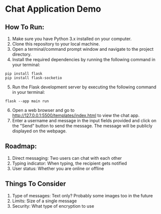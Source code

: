 # Chat Application Demo

## How To Run:

1. Make sure you have Python 3.x installed on your computer.
2. Clone this repository to your local machine.
3. Open a terminal/command prompt window and navigate to the project directory.
4. Install the required dependencies by running the following command in your terminal:
```
pip install flask
pip install flask-socketio
```

5. Run the Flask development server by executing the following command in your terminal:
```
flask --app main run
```

6. Open a web browser and go to http://127.0.0.1:5500/templates/index.html to view the chat app.
7. Enter a username and message in the input fields provided and click on the "Send" button to send the message. The message will be publicly displayed on the webpage.

## Roadmap:

1. Direct messaging: Two users can chat with each other
2. Typing indicator: When typing, the recipient gets notified
3. User status: Whether you are online or offline

## Things To Consider

1. Type of messages: Text only? Probably some images too in the future
2. Limits: Size of a single message
3. Security: What type of encryption to use